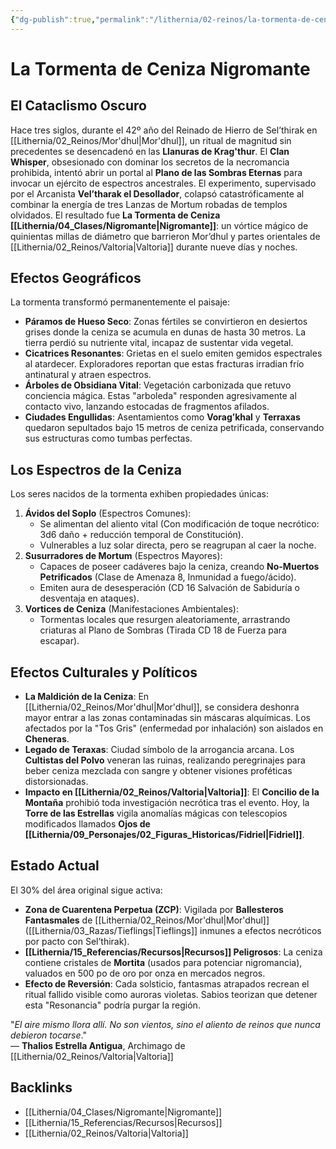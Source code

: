 ```yaml
---
{"dg-publish":true,"permalink":"/lithernia/02-reinos/la-tormenta-de-ceniza-nigromante/","title":"La Tormenta de Ceniza Nigromante","tags":["lithernia","evento","cataclismo","nigromancia","Mor'dhul"]}
---
```


# La Tormenta de Ceniza Nigromante

## El Cataclismo Oscuro
Hace tres siglos, durante el 42º año del Reinado de Hierro de Sel’thirak en [[Lithernia/02_Reinos/Mor'dhul\|Mor'dhul]], un ritual de magnitud sin precedentes se desencadenó en las **Llanuras de Krag'thur**. El **Clan Whisper**, obsesionado con dominar los secretos de la necromancia prohibida, intentó abrir un portal al **Plano de las Sombras Eternas** para invocar un ejército de espectros ancestrales. El experimento, supervisado por el Arcanista **Vel’tharak el Desollador**, colapsó catastróficamente al combinar la energía de tres Lanzas de Mortum robadas de templos olvidados. El resultado fue **La Tormenta de Ceniza [[Lithernia/04_Clases/Nigromante\|Nigromante]]**: un vórtice mágico de quinientas millas de diámetro que barrieron Mor’dhul y partes orientales de [[Lithernia/02_Reinos/Valtoria\|Valtoria]] durante nueve días y noches.

## Efectos Geográficos
La tormenta transformó permanentemente el paisaje:
- **Páramos de Hueso Seco**: Zonas fértiles se convirtieron en desiertos grises donde la ceniza se acumula en dunas de hasta 30 metros. La tierra perdió su nutriente vital, incapaz de sustentar vida vegetal.
- **Cicatrices Resonantes**: Grietas en el suelo emiten gemidos espectrales al atardecer. Exploradores reportan que estas fracturas irradian frío antinatural y atraen espectros.
- **Árboles de Obsidiana Vital**: Vegetación carbonizada que retuvo conciencia mágica. Estas "arboleda" responden agresivamente al contacto vivo, lanzando estocadas de fragmentos afilados.
- **Ciudades Engullidas**: Asentamientos como **Vorag’khal** y **Terraxas** quedaron sepultados bajo 15 metros de ceniza petrificada, conservando sus estructuras como tumbas perfectas.

## Los Espectros de la Ceniza
Los seres nacidos de la tormenta exhiben propiedades únicas:
1. **Ávidos del Soplo** (Espectros Comunes): 
   - Se alimentan del aliento vital (Con modificación de toque necrótico: 3d6 daño + reducción temporal de Constitución).
   - Vulnerables a luz solar directa, pero se reagrupan al caer la noche.
2. **Susurradores de Mortum** (Espectros Mayores):
   - Capaces de poseer cadáveres bajo la ceniza, creando **No-Muertos Petrificados** (Clase de Amenaza 8, Inmunidad a fuego/ácido).
   - Emiten aura de desesperación (CD 16 Salvación de Sabiduría o desventaja en ataques).
3. **Vortices de Ceniza** (Manifestaciones Ambientales):
   - Tormentas locales que resurgen aleatoriamente, arrastrando criaturas al Plano de Sombras (Tirada CD 18 de Fuerza para escapar).

## Efectos Culturales y Políticos
- **La Maldición de la Ceniza**: En [[Lithernia/02_Reinos/Mor'dhul\|Mor'dhul]], se considera deshonra mayor entrar a las zonas contaminadas sin máscaras alquímicas. Los afectados por la "Tos Gris" (enfermedad por inhalación) son aislados en **Cheneras**.
- **Legado de Teraxas**: Ciudad símbolo de la arrogancia arcana. Los **Cultistas del Polvo** veneran las ruinas, realizando peregrinajes para beber ceniza mezclada con sangre y obtener visiones proféticas distorsionadas.
- **Impacto en [[Lithernia/02_Reinos/Valtoria\|Valtoria]]**: El **Concilio de la Montaña** prohibió toda investigación necrótica tras el evento. Hoy, la **Torre de las Estrellas** vigila anomalías mágicas con telescopios modificados llamados **Ojos de [[Lithernia/09_Personajes/02_Figuras_Historicas/Fidriel\|Fidriel]]**.

## Estado Actual
El 30% del área original sigue activa:
- **Zona de Cuarentena Perpetua (ZCP)**: Vigilada por **Ballesteros Fantasmales** de [[Lithernia/02_Reinos/Mor'dhul\|Mor'dhul]] ([[Lithernia/03_Razas/Tieflings\|Tieflings]] inmunes a efectos necróticos por pacto con Sel’thirak).
- **[[Lithernia/15_Referencias/Recursos\|Recursos]] Peligrosos**: La ceniza contiene cristales de **Mortita** (usados para potenciar nigromancia), valuados en 500 po de oro por onza en mercados negros.
- **Efecto de Reversión**: Cada solsticio, fantasmas atrapados recrean el ritual fallido visible como auroras violetas. Sabios teorizan que detener esta "Resonancia" podría purgar la región.

"*El aire mismo llora allí. No son vientos, sino el aliento de reinos que nunca debieron tocarse*."  
― **Thalios Estrella Antigua**, Archimago de [[Lithernia/02_Reinos/Valtoria\|Valtoria]]

## Backlinks
- [[Lithernia/04_Clases/Nigromante\|Nigromante]]
- [[Lithernia/15_Referencias/Recursos\|Recursos]]
- [[Lithernia/02_Reinos/Valtoria\|Valtoria]]
